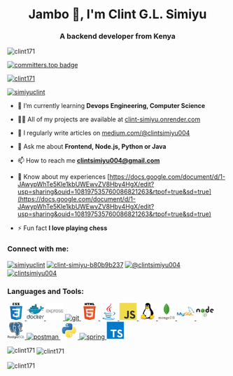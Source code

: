 <h1 align="center">Jambo 👋, I'm Clint G.L. Simiyu</h1>
<h3 align="center">A backend developer from Kenya</h3>

<p align="left"> <img src="https://komarev.com/ghpvc/?username=clint171&label=Profile%20views&color=0e75b6&style=flat" alt="clint171" /> </p>

[![committers.top badge](https://user-badge.committers.top/kenya/USERNAME.svg)](https://user-badge.committers.top/kenya/USERNAME)

<p align="left"> <a href="https://github.com/ryo-ma/github-profile-trophy"><img src="https://github-profile-trophy.vercel.app/?username=clint171" alt="clint171" /></a> </p>

<p align="left"> <a href="https://twitter.com/simiyuclint" target="blank"><img src="https://img.shields.io/twitter/follow/simiyuclint?logo=twitter&style=for-the-badge" alt="simiyuclint" /></a> </p>

- 🌱 I’m currently learning **Devops Engineering, Computer Science**

- 👨‍💻 All of my projects are available at [clint-simiyu.onrender.com](https://clint-simiyu.onrender.com)

- 📝 I regularly write articles on [medium.com/@clintsimiyu004](https://medium.com/@clintsimiyu004)

- 💬 Ask me about **Frontend, Node.js, Python or Java**

- 📫 How to reach me **clintsimiyu004@gmail.com**

- 📄 Know about my experiences [https://docs.google.com/document/d/1-JAwypWhTe5Kle1kbUWEwvZV8Hby4HgX/edit?usp=sharing&ouid=108197535760086821263&rtpof=true&sd=true](https://docs.google.com/document/d/1-JAwypWhTe5Kle1kbUWEwvZV8Hby4HgX/edit?usp=sharing&ouid=108197535760086821263&rtpof=true&sd=true)

- ⚡ Fun fact **I love playing chess**

<h3 align="left">Connect with me:</h3>
<p align="left">
<a href="https://twitter.com/simiyuclint" target="blank"><img align="center" src="https://raw.githubusercontent.com/rahuldkjain/github-profile-readme-generator/master/src/images/icons/Social/twitter.svg" alt="simiyuclint" height="30" width="40" /></a>
<a href="https://linkedin.com/in/clint-simiyu-b80b9b237" target="blank"><img align="center" src="https://raw.githubusercontent.com/rahuldkjain/github-profile-readme-generator/master/src/images/icons/Social/linked-in-alt.svg" alt="clint-simiyu-b80b9b237" height="30" width="40" /></a>
<a href="https://medium.com/@clintsimiyu004" target="blank"><img align="center" src="https://raw.githubusercontent.com/rahuldkjain/github-profile-readme-generator/master/src/images/icons/Social/medium.svg" alt="@clintsimiyu004" height="30" width="40" /></a>
<a href="https://www.leetcode.com/clintsimiyu004" target="blank"><img align="center" src="https://raw.githubusercontent.com/rahuldkjain/github-profile-readme-generator/master/src/images/icons/Social/leet-code.svg" alt="clintsimiyu004" height="30" width="40" /></a>
</p>

<h3 align="left">Languages and Tools:</h3>
<p align="left"> <a href="https://www.w3schools.com/css/" target="_blank" rel="noreferrer"> <img src="https://raw.githubusercontent.com/devicons/devicon/master/icons/css3/css3-original-wordmark.svg" alt="css3" width="40" height="40"/> </a> <a href="https://www.docker.com/" target="_blank" rel="noreferrer"> <img src="https://raw.githubusercontent.com/devicons/devicon/master/icons/docker/docker-original-wordmark.svg" alt="docker" width="40" height="40"/> </a> <a href="https://expressjs.com" target="_blank" rel="noreferrer"> <img src="https://raw.githubusercontent.com/devicons/devicon/master/icons/express/express-original-wordmark.svg" alt="express" width="40" height="40"/> </a> <a href="https://git-scm.com/" target="_blank" rel="noreferrer"> <img src="https://www.vectorlogo.zone/logos/git-scm/git-scm-icon.svg" alt="git" width="40" height="40"/> </a> <a href="https://www.w3.org/html/" target="_blank" rel="noreferrer"> <img src="https://raw.githubusercontent.com/devicons/devicon/master/icons/html5/html5-original-wordmark.svg" alt="html5" width="40" height="40"/> </a> <a href="https://www.java.com" target="_blank" rel="noreferrer"> <img src="https://raw.githubusercontent.com/devicons/devicon/master/icons/java/java-original.svg" alt="java" width="40" height="40"/> </a> <a href="https://developer.mozilla.org/en-US/docs/Web/JavaScript" target="_blank" rel="noreferrer"> <img src="https://raw.githubusercontent.com/devicons/devicon/master/icons/javascript/javascript-original.svg" alt="javascript" width="40" height="40"/> </a> <a href="https://www.linux.org/" target="_blank" rel="noreferrer"> <img src="https://raw.githubusercontent.com/devicons/devicon/master/icons/linux/linux-original.svg" alt="linux" width="40" height="40"/> </a> <a href="https://www.mongodb.com/" target="_blank" rel="noreferrer"> <img src="https://raw.githubusercontent.com/devicons/devicon/master/icons/mongodb/mongodb-original-wordmark.svg" alt="mongodb" width="40" height="40"/> </a> <a href="https://www.mysql.com/" target="_blank" rel="noreferrer"> <img src="https://raw.githubusercontent.com/devicons/devicon/master/icons/mysql/mysql-original-wordmark.svg" alt="mysql" width="40" height="40"/> </a> <a href="https://nodejs.org" target="_blank" rel="noreferrer"> <img src="https://raw.githubusercontent.com/devicons/devicon/master/icons/nodejs/nodejs-original-wordmark.svg" alt="nodejs" width="40" height="40"/> </a> <a href="https://www.postgresql.org" target="_blank" rel="noreferrer"> <img src="https://raw.githubusercontent.com/devicons/devicon/master/icons/postgresql/postgresql-original-wordmark.svg" alt="postgresql" width="40" height="40"/> </a> <a href="https://postman.com" target="_blank" rel="noreferrer"> <img src="https://www.vectorlogo.zone/logos/getpostman/getpostman-icon.svg" alt="postman" width="40" height="40"/> </a> <a href="https://www.python.org" target="_blank" rel="noreferrer"> <img src="https://raw.githubusercontent.com/devicons/devicon/master/icons/python/python-original.svg" alt="python" width="40" height="40"/> </a> <a href="https://spring.io/" target="_blank" rel="noreferrer"> <img src="https://www.vectorlogo.zone/logos/springio/springio-icon.svg" alt="spring" width="40" height="40"/> </a> <a href="https://www.typescriptlang.org/" target="_blank" rel="noreferrer"> <img src="https://raw.githubusercontent.com/devicons/devicon/master/icons/typescript/typescript-original.svg" alt="typescript" width="40" height="40"/> </a> </p>

<p><img align="left" src="https://github-readme-stats.vercel.app/api/top-langs?username=clint171&show_icons=true&locale=en&layout=compact" alt="clint171" /></p>

<p>&nbsp;<img align="center" src="https://github-readme-stats.vercel.app/api?username=clint171&show_icons=true&locale=en" alt="clint171" /></p>

<p><img align="center" src="https://github-readme-streak-stats.herokuapp.com/?user=clint171&" alt="clint171" /></p>

